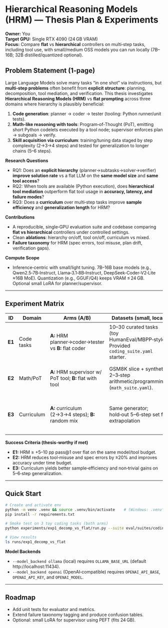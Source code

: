 # Hierarchical Reasoning Models (HRM) — Thesis Plan & Experiments

**Owner:** You  
**Target GPU:** Single RTX 4090 (24 GB VRAM)  
**Focus:** Compare **flat** vs **hierarchical** controllers on multi‑step tasks, including tool use, with small/medium OSS models you can run locally (7B–16B; 32B distilled/quantized optional).

## Problem Statement (1‑page)

Large Language Models solve many tasks “in one shot” via instructions, but **multi‑step problems** often benefit from **explicit structure**: planning, decomposition, tool mediation, and verification. This thesis investigates **Hierarchical Reasoning Models (HRM)** vs **flat prompting** across three domains where hierarchy is plausibly beneficial:

1) **Code generation**: planner → coder → tester (tooling: Python runner/unit tests).  
2) **Math‑like reasoning with tools**: Program‑of‑Thought (PoT), emitting short Python codelets executed by a tool node; supervisor enforces plan → subgoals → verify.  
3) **Skill acquisition via curriculum**: training/tuning data staged by step complexity (2→3→4 steps) and tested for generalization to longer chains (5–6 steps).

**Research Questions**
- RQ1: Does an **explicit hierarchy** (planner→subtasks→solver→verifier) **improve solution rate** vs a flat LLM on the **same model size** and **same tool access**?  
- RQ2: When tools are available (Python execution), does **hierarchical tool mediation** outperform flat tool usage in **accuracy, latency, and failure modes**?  
- RQ3: Does a **curriculum** over multi‑step tasks improve **sample efficiency** and **generalization length** for HRM?

**Contributions**
- A reproducible, single‑GPU evaluation suite and codebase comparing **flat vs hierarchical** controllers under controlled settings.
- Clean **ablations**: hierarchy on/off, tool on/off, curriculum vs mixed.
- **Failure taxonomy** for HRM (spec errors, tool misuse, plan drift, verification gaps).

**Compute Scope**
- Inference‑centric with small/light tuning. 7B–16B base models (e.g., Qwen2.5‑7B‑Instruct, Llama‑3.1‑8B‑Instruct, DeepSeek‑Coder‑V2‑Lite ≈16B MoE). Quantization (e.g., GGUF/Q4) keeps VRAM ≤ 24 GB. Optional small LoRA for planner/supervisor.

---

## Experiment Matrix

| ID | Domain | Arms (A/B) | Datasets (small, local) | Models (local‑friendly) | Metrics | Notes |
|----|--------|------------|-------------------------|-------------------------|---------|------|
| **E1** | Code tasks | **A:** HRM planner→coder→tester vs **B:** flat coder | 10–30 curated tasks (toy HumanEval/MBPP‑style). Provided `coding_suite.yaml` starter. | Primary: **DeepSeek‑Coder‑V2‑Lite** (quant) or **Qwen2.5‑Coder‑7B**. Baselines: **Llama‑3.1‑8B‑Instruct**. | pass@k, time‑to‑solve, #iterations, #tool calls | Clean ablation of **hierarchy** on a practical domain. |
| **E2** | Math/PoT | **A:** HRM supervisor w/ PoT tool; **B:** flat with tool | GSM8K slice + synthetic 2–3‑step arithmetic/programming (`math_suite.yaml`). | Qwen2.5‑7B‑Instruct or Llama‑3.1‑8B; optional small LoRA for supervisor | accuracy, wall‑clock, failure categories | Isolates **tool mediation** inside hierarchy. |
| **E3** | Curriculum | **A:** curriculum (2→3→4 steps); **B:** random mix | Same generator; hold‑out 5–6‑step set for extrapolation | Same as E2; re‑use supervisor | accuracy vs #examples (sample efficiency), gen to longer chains | Tests **HRM + curriculum** benefits. |

**Success Criteria (thesis‑worthy if met)**  
- **E1:** HRM ≥ +5–10 pp pass@1 over flat on the same model/tool budget.  
- **E2:** HRM reduces tool‑misuse and spec errors by ≥20% and improves accuracy under time budget.  
- **E3:** Curriculum yields better sample‑efficiency and non‑trivial gains on 5–6‑step generalization.

---

## Quick Start

```bash
# Create and activate env
python -m venv .venv && source .venv/bin/activate    # (Windows: .venv\Scripts\activate)
pip install -r requirements.txt

# Smoke test on 3 toy coding tasks (both arms)
python experiments/exp1_decomp_vs_flat/run.py --suite eval/suites/coding_suite.yaml --model_backend ollama --model_name llama3.1:8b-instruct-q4_K_M --max_iters 3

# View results
ls runs/exp1_decomp_vs_flat
```

**Model Backends**  
- `--model_backend ollama` (local) requires `OLLAMA_BASE_URL` (default http://localhost:11434).  
- `--model_backend openai` (OpenAI‑compatible) requires `OPENAI_API_BASE`, `OPENAI_API_KEY`, and `OPENAI_MODEL`.

---

## Roadmap
- Add unit tests for evaluator and metrics.
- Extend failure taxonomy tagging and produce confusion tables.
- Optional: small LoRA for supervisor using PEFT (fits 24 GB).
